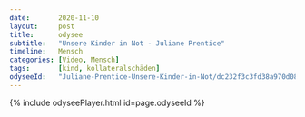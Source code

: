 ```yaml
---
date:       2020-11-10
layout:     post
title:      odysee
subtitle:   "Unsere Kinder in Not - Juliane Prentice"
timeline:   Mensch
categories: [Video, Mensch]
tags:       [kind, kollateralschäden]
odyseeId:   "Juliane-Prentice-Unsere-Kinder-in-Not/dc232f3c3fd38a970d086c784faa0a9967b53887?r=85K3nVKwErwFSLmY3w6mXQY83BfD1yF4"
---
```

{% include odyseePlayer.html id=page.odyseeId %}
